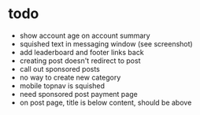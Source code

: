 # todo

- show account age on account summary
- squished text in messaging window (see screenshot)
- add leaderboard and footer links back
- creating post doesn't redirect to post
- call out sponsored posts
- no way to create new category
- mobile topnav is squished
- need sponsored post payment page
- on post page, title is below content, should be above

